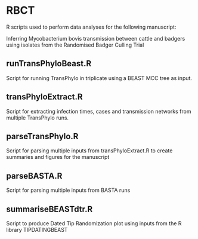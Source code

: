 # RBCT

R scripts used to perform data analyses for the following manuscript:

Inferring Mycobacterium bovis transmission between cattle and badgers using isolates from the Randomised Badger Culling Trial

## runTransPhyloBeast.R

Script for running TransPhylo in triplicate using a BEAST MCC tree as input.

## transPhyloExtract.R

Script for extracting infection times, cases and transmission networks from multiple TransPhylo runs.

## parseTransPhylo.R

Script for parsing multiple inputs from transPhyloExtract.R to create summaries and figures for the manuscript

## parseBASTA.R

Script for parsing multiple inputs from BASTA runs

## summariseBEASTdtr.R

Script to produce Dated Tip Randomization plot using inputs from the R library TIPDATINGBEAST
